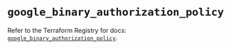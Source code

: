 # `google_binary_authorization_policy`

Refer to the Terraform Registry for docs: [`google_binary_authorization_policy`](https://registry.terraform.io/providers/hashicorp/google/6.29.0/docs/resources/binary_authorization_policy).
